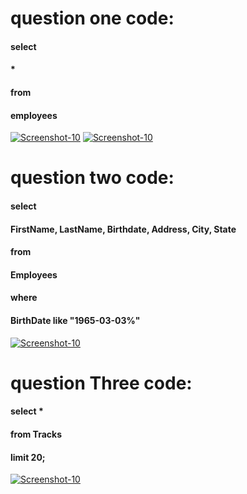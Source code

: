 # question one code: 
#### select 
#### * 
#### from 
#### employees

<a href="https://image.prntscr.com/image/xzeAqMoWSjScceuLUkha_Q.png"><img src="https://image.prntscr.com/image/xzeAqMoWSjScceuLUkha_Q.png" alt="Screenshot-10" border="0"></a>
<a href="https://image.prntscr.com/image/9-ItWB1PTkWySEoCyjew9Q.png"><img src="https://image.prntscr.com/image/9-ItWB1PTkWySEoCyjew9Q.png" alt="Screenshot-10" border="0"></a>
#
# question two code: 

#### select 
####   FirstName, LastName, Birthdate, Address, City, State
#### from 
####   Employees
#### where 
####   BirthDate like "1965-03-03%"

<a href="https://image.prntscr.com/image/5q2k_x-vTqalE0M5N1nVUA.png"><img src="https://image.prntscr.com/image/5q2k_x-vTqalE0M5N1nVUA.png" alt="Screenshot-10" border="0"></a>
#
# question Three code: 
#### select *
#### from Tracks
#### limit 20;

<a href="https://image.prntscr.com/image/7PXnOJrnQcW3g8tFcVepPw.png"><img src="https://image.prntscr.com/image/7PXnOJrnQcW3g8tFcVepPw.png" alt="Screenshot-10" border="0"></a>
